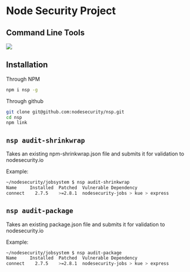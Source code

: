 # Node Security Project 
## Command Line Tools

![](https://nodesecurity.io/img/nodesecurity.png)


## Installation

Through NPM
```bash
npm i nsp -g
```

Through github
```bash
git clone git@github.com:nodesecurity/nsp.git
cd nsp
npm link
```


## ```nsp audit-shrinkwrap```
Takes an existing npm-shrinkwrap.json file and submits it for validation to nodesecurity.io

Example:

```bash
~/nodesecurity/jobsystem $ nsp audit-shrinkwrap
Name     Installed  Patched  Vulnerable Dependency
connect    2.7.5    >=2.8.1  nodesecurity-jobs > kue > express
```

## ```nsp audit-package```
Takes an existing package.json file and submits it for validation to nodesecurity.io

Example:

```bash
~/nodesecurity/jobsystem $ nsp audit-package
Name     Installed  Patched  Vulnerable Dependency
connect    2.7.5    >=2.8.1  nodesecurity-jobs > kue > express
```